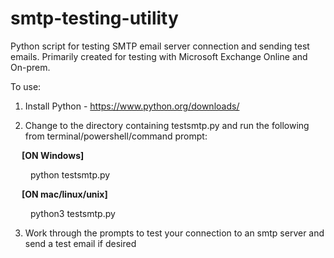 # smtp-testing-utility

Python script for testing SMTP email server connection and sending test emails. 
Primarily created for testing with Microsoft Exchange Online and On-prem.

To use:

1. Install Python - https://www.python.org/downloads/

2. Change to the directory containing testsmtp.py and run the following from terminal/powershell/command prompt:

  &emsp; <b>[ON Windows]</b>
  
  &emsp;&emsp; python testsmtp.py
  
  &emsp; <b>[ON mac/linux/unix]</b>
  
  &emsp;&emsp; python3 testsmtp.py
  
3. Work through the prompts to test your connection to an smtp server and send a test email if desired
